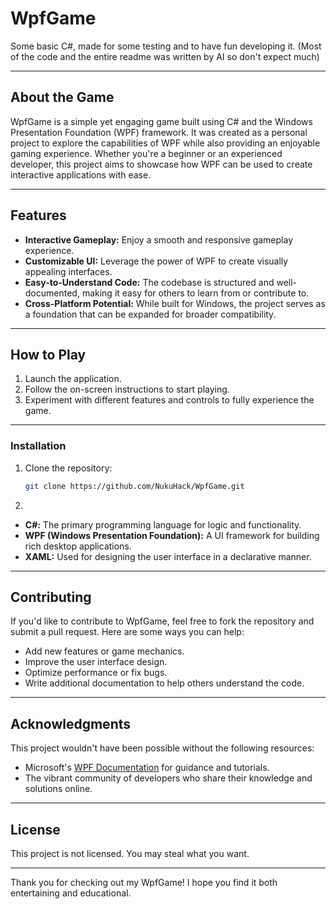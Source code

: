 # WpfGame

Some basic C#, made for some testing and to have fun developing it.
(Most of the code and the entire readme was written by AI so don't expect much)

---

## About the Game

WpfGame is a simple yet engaging game built using C# and the Windows Presentation Foundation (WPF) framework. It was created as a personal project to explore the capabilities of WPF while also providing an enjoyable gaming experience. Whether you're a beginner or an experienced developer, this project aims to showcase how WPF can be used to create interactive applications with ease.

---

## Features

- **Interactive Gameplay:** Enjoy a smooth and responsive gameplay experience.
- **Customizable UI:** Leverage the power of WPF to create visually appealing interfaces.
- **Easy-to-Understand Code:** The codebase is structured and well-documented, making it easy for others to learn from or contribute to.
- **Cross-Platform Potential:** While built for Windows, the project serves as a foundation that can be expanded for broader compatibility.

---

## How to Play

1. Launch the application.
2. Follow the on-screen instructions to start playing.
3. Experiment with different features and controls to fully experience the game.

---


### Installation
1. Clone the repository:
   ```bash
   git clone https://github.com/NukuHack/WpfGame.git
2.
- **C#:** The primary programming language for logic and functionality.
- **WPF (Windows Presentation Foundation):** A UI framework for building rich desktop applications.
- **XAML:** Used for designing the user interface in a declarative manner.

---

## Contributing

If you'd like to contribute to WpfGame, feel free to fork the repository and submit a pull request. Here are some ways you can help:
- Add new features or game mechanics.
- Improve the user interface design.
- Optimize performance or fix bugs.
- Write additional documentation to help others understand the code.

---

## Acknowledgments

This project wouldn't have been possible without the following resources:
- Microsoft's [WPF Documentation](https://learn.microsoft.com/en-us/dotnet/desktop/wpf/) for guidance and tutorials.
- The vibrant community of developers who share their knowledge and solutions online.

---

## License

This project is not licensed. You may steal what you want.

---

Thank you for checking out my WpfGame! I hope you find it both entertaining and educational.

